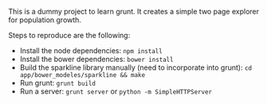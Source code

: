 This is a dummy project to learn grunt.  It creates a simple two page explorer for population growth.

Steps to reproduce are the following:
- Install the node dependencies: `npm install` 
- Install the bower dependencies: `bower install`
- Build the sparkline library manually (need to incorporate into grunt): `cd app/bower_modeles/sparkline && make`
- Run grunt: `grunt build`
- Run a server: `grunt server` or `python -m SimpleHTTPServer`
